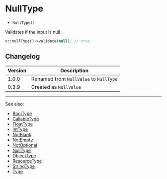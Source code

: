 # NullType

- `NullType()`

Validates if the input is null.

```php
v::nullType()->validate(null); // true
```

## Changelog

Version | Description
--------|-------------
  1.0.0 | Renamed from `NullValue` to `NullType`
  0.3.9 | Created as `NullValue`

***
See also:

  * [BoolType](BoolType.md)
  * [CallableType](CallableType.md)
  * [FloatType](FloatType.md)
  * [IntType](IntType.md)
  * [NotBlank](NotBlank.md)
  * [NotEmpty](NotEmpty.md)
  * [NotOptional](NotOptional.md)
  * [NullType](NullType.md)
  * [ObjectType](ObjectType.md)
  * [ResourceType](ResourceType.md)
  * [StringType](StringType.md)
  * [Type](Type.md)
